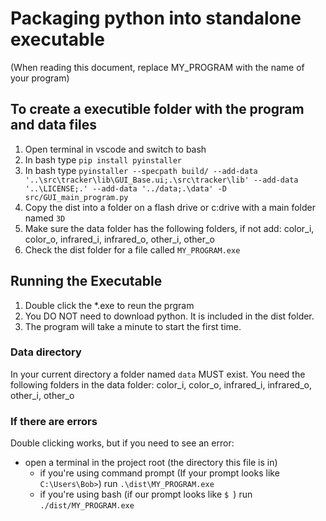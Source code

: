 # Packaging python into standalone executable
(When reading this document, replace MY_PROGRAM with the name of your program)

<!-- if '../LICENSE:.' doesn't work use '../LICENSE:.\' -->
## To create a executible folder with the program and data files
1. Open terminal in vscode and switch to bash
2. In bash type `pip install pyinstaller`
3. In bash type `pyinstaller --specpath build/ --add-data '..\src\tracker\lib\GUI_Base.ui;.\src\tracker\lib' --add-data '..\LICENSE;.' --add-data '../data;.\data' -D src/GUI_main_program.py`
4. Copy the dist into a folder on a flash drive or c:drive with a main folder named `3D`
5. Make sure the data folder has the following folders, if not add: color_i, color_o, infrared_i, infrared_o, other_i, other_o
6. Check the dist folder for a file called `MY_PROGRAM.exe`

## Running the Executable
1. Double click the *.exe to reun the prgram
2. You DO NOT need to download python. It is included in the dist folder.
3. The program will take a minute to start the first time.

### Data directory
In your current directory a folder named `data` MUST exist. 
You need the following folders in the data folder: color_i, color_o, infrared_i, infrared_o, other_i, other_o

### If there are errors
Double clicking works, but if you need to see an error:
- open a terminal in the project root (the directory this file is in)
    - if you're using command prompt (If your prompt looks like `C:\Users\Bob>`) run `.\dist\MY_PROGRAM.exe`
    - if you're using bash (if our prompt looks like `$ `) run `./dist/MY_PROGRAM.exe`